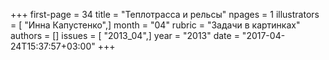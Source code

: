 +++
first-page = 34
title = "Теплотрасса и рельсы"
npages = 1
illustrators = [ "Инна Капустенко",]
month = "04"
rubric = "Задачи в картинках"
authors = []
issues = [ "2013_04",]
year = "2013"
date = "2017-04-24T15:37:57+03:00"
+++
